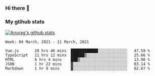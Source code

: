 ### Hi there 👋

### My gtihub stats

[![Anurag's github stats](https://github-readme-stats.vercel.app/api?username=gaozhidong)](https://github.com/gaozhidong/github-readme-stats)

<!--START_SECTION:waka-->
```text
Week: 04 March, 2021 - 11 March, 2021

Vue.js       20 hrs 46 mins  ████████████░░░░░░░░░░░░░   47.59 % 
TypeScript   11 hrs 12 mins  ██████▒░░░░░░░░░░░░░░░░░░   25.66 % 
HTML         6 hrs 4 mins    ███▒░░░░░░░░░░░░░░░░░░░░░   13.90 % 
JSON         1 hr 22 mins    ▓░░░░░░░░░░░░░░░░░░░░░░░░   03.14 % 
Markdown     1 hr 9 mins     ▓░░░░░░░░░░░░░░░░░░░░░░░░   02.67 % 
```
<!--END_SECTION:waka-->
